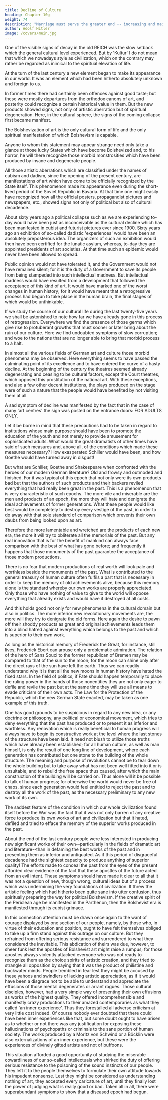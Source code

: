 ```yaml
---
title: Decline of Culture
heading: Chapter 10g
weight: 74
description: "Marriage must serve the greater end -- increasing and maintaining the human species and the race"
author: Adolf Hitler
image: /covers/mein.jpg
---
```



One of the visible signs of decay in the old REICH was the slow setback which the general cultural level experienced. But by 'Kultur' I do not mean that which we nowadays style as civilization, which on the contrary may rather be regarded as
inimical to the spiritual elevation of life.

At the turn of the last century a new element began to make its appearance in our world. It was an element which had been hitherto absolutely unknown and foreign to us. 

In former times there had certainly been offences against good taste; but these were mostly departures from the orthodox canons of art, and posterity could recognize a certain historical value in them. But the new products showed signs, not only of artistic
aberration but of spiritual degeneration. Here, in the cultural sphere, the signs of the
coming collapse first became manifest.

The Bolshevization of art is the only cultural form of life and the only spiritual
manifestation of which Bolshevism is capable.

Anyone to whom this statement may appear strange need only take a glance at those lucky States which have become Bolshevized and, to his horror, he will there recognize those morbid monstrosities which have been produced by insane and degenerate
people. 

All those artistic aberrations which are classified under the names of cubism and dadism, since the opening of the present century, are manifestations of art which have come to be officially recognized by the State itself. This phenomenon made its
appearance even during the short-lived period of the Soviet Republic in Bavaria. At that
time one might easily have recognized how all the official posters, propagandist 
pictures and newspapers, etc., showed signs not only of political but also of cultural
decadence.

About sixty years ago a political collapse such as we are experiencing to-day would have been just as inconceivable as the cultural decline which has been manifested in cubist and futurist pictures ever since 1900. Sixty years ago an exhibition of so-called
dadistic 'experiences' would have been an absolutely preposterous idea. The organizers
of such an exhibition would then have been certified for the lunatic asylum, whereas,
to-day they are appointed presidents of art societies. At that time such an epidemic
would never have been allowed to spread. 

Public opinion would not have tolerated it, and the Government would not have remained silent; for it is the duty of a Government
to save its people from being stampeded into such intellectual madness. But intellectual
madness would have resulted from a development that followed the acceptance of this
kind of art. It would have marked one of the worst changes in human history; for it
would have meant that a retrogressive process had begun to take place in the human
brain, the final stages of which would be unthinkable.

If we study the course of our cultural life during the last twenty-five years we shall be
astonished to note how far we have already gone in this process of retrogression.
Everywhere we find the presence of those germs which give rise to protuberant
growths that must sooner or later bring about the ruin of our culture. Here we find
undoubted symptoms of slow corruption; and woe to the nations that are no longer able
to bring that morbid process to a halt.

In almost all the various fields of German art and culture those morbid phenomena may be observed. Here everything seems to have passed the culminating point of its excellence and to have entered the curve of a hasty decline. At the beginning of the
century the theatres seemed already degenerating and ceasing to be cultural factors,
except the Court theatres, which opposed this prostitution of the national art. With
these exceptions, and also a few other decent institutions, the plays produced on the
stage were of such a nature that the people would have benefited by not visiting them
at all. 

A sad symptom of decline was manifested by the fact that in the case of many 'art
centres' the sign was posted on the entrance doors: FOR ADULTS ONLY.

Let it be borne in mind that these precautions had to be taken in regard to institutions whose main purpose should have been to promote the education of the youth and not merely to provide amusement for sophisticated adults. What would the great
dramatists of other times have said of such measures and, above all, of the conditions
which made these measures necessary? How exasperated Schiller would have been,
and how Goethe would have turned away in disgust!

But what are Schiller, Goethe and Shakespeare when confronted with the heroes of our
modern German literature? Old and frowsy and outmoded and finished. For it was 
typical of this epoch that not only were its own products bad but that the authors of
such products and their backers reviled everything that had really been great in the
past. This is a phenomenon that is very characteristic of such epochs. The more vile and
miserable are the men and products of an epoch, the more they will hate and denigrate
the ideal achievements of former generations. What these people would like best would
be completely to destroy every vestige of the past, in order to do away with that sole
standard of comparison which prevents their own daubs from being looked upon as art.

Therefore the more lamentable and wretched are the products of each new era, the more it will try to obliterate all the memorials of the past. But any real innovation that is for the benefit of mankind can always face comparison with the best of what has gone
before; and frequently it happens that those monuments of the past guarantee the
acceptance of those modern productions. 

There is no fear that modern productions of
real worth will look pale and worthless beside the monuments of the past. What is
contributed to the general treasury of human culture often fulfils a part that is necessary
in order to keep the memory of old achievements alive, because this memory alone is
the standard whereby our own works are properly appreciated. Only those who have
nothing of value to give to the world will oppose everything that already exists and
would have it destroyed at all costs.

And this holds good not only for new phenomena in the cultural domain but also in
politics. The more inferior new revolutionary movements are, the more will they try to
denigrate the old forms. Here again the desire to pawn off their shoddy products as
great and original achievements leads them into a blind hatred against everything
which belongs to the past and which is superior to their own work. 

As long as the historical memory of Frederick the Great, for instance, still lives, Frederick Ebert can
arouse only a problematic admiration. The relation of the hero of Sans Souci to the
former republican of Bremen may be compared to that of the sun to the moon; for the
moon can shine only after the direct rays of the sun have left the earth. Thus we can
readily understand why it is that all the new moons in human history have hated the
fixed stars. In the field of politics, if Fate should happen temporarily to place the ruling
power in the hands of those nonentities they are not only eager to defile and revile the
past but at the same time they will use all means to evade criticism of their own acts.
The Law for the Protection of the Republic, which the new German State enacted, may
be taken as one example of this truth.

One has good grounds to be suspicious in regard to any new idea, or any doctrine or
philosophy, any political or economical movement, which tries to deny everything that
the past has produced or to present it as inferior and worthless. Any renovation which
is really beneficial to human progress will always have to begin its constructive work at
the level where the last stones of the structure have been laid. It need not blush to
utilize those truths which have already been established; for all human culture, as well
as man himself, is only the result of one long line of development, where each
generation has contributed but one stone to the building of the whole structure. The 
meaning and purpose of revolutions cannot be to tear down the whole building but to
take away what has not been well fitted into it or is unsuitable, and to rebuild the free
space thus caused, after which the main construction of the building will be carried on.
Thus alone will it be possible to talk of human progress; for otherwise the world would
never be free of chaos, since each generation would feel entitled to reject the past and to
destroy all the work of the past, as the necessary preliminary to any new work of its
own.

The saddest feature of the condition in which our whole civilization found itself before the War was the fact that it was not only barren of any creative force to produce its own works of art and civilization but that it hated, defiled and tried to efface the memory of
the superior works produced in the past. 

About the end of the last century people were
less interested in producing new significant works of their own--particularly in the
fields of dramatic art and literature--than in defaming the best works of the past and in
presenting them as inferior and antiquated. As if this period of disgraceful decadence
had the slightest capacity to produce anything of superior quality! The efforts made to
conceal the past from the eyes of the present afforded clear evidence of the fact that
these apostles of the future acted from an evil intent. These symptoms should have
made it clear to all that it was not a question of new, though wrong, cultural ideas but
of a process which was undermining the very foundations of civilization. It threw the
artistic feeling which had hitherto been quite sane into utter confusion, thus spiritually
preparing the way for political Bolshevism. If the creative spirit of the Periclean age be
manifested in the Parthenon, then the Bolshevist era is manifested through its cubist
grimace.

In this connection attention must be drawn once again to the want of courage displayed
by one section of our people, namely, by those who, in virtue of their education and
position, ought to have felt themselves obliged to take up a firm stand against this
outrage on our culture. But they refrained from offering serious resistance and
surrendered to what they considered the inevitable. This abdication of theirs was due,
however, to sheer funk lest the apostles of Bolshevist art might raise a rumpus; for those
apostles always violently attacked everyone who was not ready to recognize them as
the choice spirits of artistic creation, and they tried to strangle all opposition by saying
that it was the product of philistine and backwater minds. People trembled in fear lest
they might be accused by these yahoos and swindlers of lacking artistic appreciation, as
if it would have been a disgrace not to be able to understand and appreciate the
effusions of those mental degenerates or arrant rogues. Those cultural disciples,
however, had a very simple way of presenting their own effusions as works of the
highest quality. They offered incomprehensible and manifestly crazy productions to
their amazed contemporaries as what they called 'an inner experience'. Thus they
forestalled all adverse criticism at very little cost indeed. Of course nobody ever
doubted that there could have been inner experiences like that, but some doubt ought to 
have arisen as to whether or not there was any justification for exposing these
hallucinations of psychopaths or criminals to the sane portion of human society. The
works produced by a Moritz von Schwind or a Böcklin were also externalizations of an
inner experience, but these were the experiences of divinely gifted artists and not of
buffoons.

This situation afforded a good opportunity of studying the miserable cowardliness of
our so-called intellectuals who shirked the duty of offering serious resistance to the
poisoning of the sound instincts of our people. They left it to the people themselves to
formulate their own attitude towards his impudent nonsense. Lest they might be
considered as understanding nothing of art, they accepted every caricature of art, until
they finally lost the power of judging what is really good or bad.
Taken all in all, there were superabundant symptoms to show that a diseased epoch
had begun.

